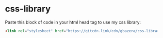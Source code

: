 # css-library
 
Paste this block of code in your html head tag to use my css library:
```html
<link rel="stylesheet" href="https://gitcdn.link/cdn/gbazera/css-library/main/style.css">
```
